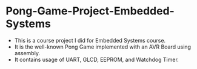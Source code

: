 # Pong-Game-Project-Embedded-Systems

- This is a course project I did for Embedded Systems course.
- It is the well-known Pong Game implemented with an AVR Board using assembly.
- It contains usage of UART, GLCD, EEPROM, and Watchdog Timer.
